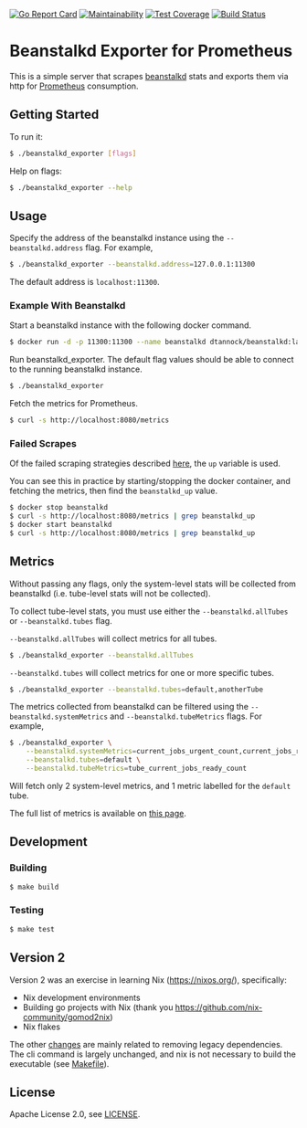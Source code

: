 [![Go Report Card](https://goreportcard.com/badge/github.com/davidtannock/beanstalkd_exporter)][goreportcard]
[![Maintainability](https://api.codeclimate.com/v1/badges/5653f08f506a6f02d786/maintainability)][codeclimate]
[![Test Coverage](https://api.codeclimate.com/v1/badges/5653f08f506a6f02d786/test_coverage)][codecoverage]
[![Build Status](https://travis-ci.org/davidtannock/beanstalkd_exporter.png?branch=main)][travisci]

[goreportcard]: https://goreportcard.com/report/github.com/davidtannock/beanstalkd_exporter
[codeclimate]: https://codeclimate.com/github/davidtannock/beanstalkd_exporter/maintainability
[codecoverage]: https://codeclimate.com/github/davidtannock/beanstalkd_exporter/test_coverage
[travisci]: https://travis-ci.org/davidtannock/beanstalkd_exporter

# Beanstalkd Exporter for Prometheus

This is a simple server that scrapes [beanstalkd][beanstalkd] stats and exports them via http
for [Prometheus][prometheus] consumption.

[beanstalkd]: http://kr.github.io/beanstalkd/
[prometheus]: https://prometheus.io/

## Getting Started

To run it:

```bash
$ ./beanstalkd_exporter [flags]
```

Help on flags:

```bash
$ ./beanstalkd_exporter --help
```

## Usage

Specify the address of the beanstalkd instance using the `--beanstalkd.address` flag. For example,

```bash
$ ./beanstalkd_exporter --beanstalkd.address=127.0.0.1:11300
```

The default address is `localhost:11300`.

### Example With Beanstalkd

Start a beanstalkd instance with the following docker command.

```bash
$ docker run -d -p 11300:11300 --name beanstalkd dtannock/beanstalkd:latest
```

Run beanstalkd_exporter. The default flag values should be able to connect to the running beanstalkd instance.

```bash
$ ./beanstalkd_exporter
```

Fetch the metrics for Prometheus.

```bash
$ curl -s http://localhost:8080/metrics
```

### Failed Scrapes

Of the failed scraping strategies described [here][failedscrapes], the `up` variable is used.

You can see this in practice by starting/stopping the docker container, and fetching the metrics,
then find the `beanstalkd_up` value.

```bash
$ docker stop beanstalkd
$ curl -s http://localhost:8080/metrics | grep beanstalkd_up
$ docker start beanstalkd
$ curl -s http://localhost:8080/metrics | grep beanstalkd_up
```

[failedscrapes]: https://prometheus.io/docs/instrumenting/writing_exporters/#failed-scrapes

## Metrics

Without passing any flags, only the system-level stats will be collected from beanstalkd
(i.e. tube-level stats will not be collected).

To collect tube-level stats, you must use either the `--beanstalkd.allTubes` or `--beanstalkd.tubes` flag.

`--beanstalkd.allTubes` will collect metrics for all tubes.

```bash
$ ./beanstalkd_exporter --beanstalkd.allTubes
```

`--beanstalkd.tubes` will collect metrics for one or more specific tubes.

```bash
$ ./beanstalkd_exporter --beanstalkd.tubes=default,anotherTube
```

The metrics collected from beanstalkd can be filtered using the `--beanstalkd.systemMetrics` and
`--beanstalkd.tubeMetrics` flags. For example,

```bash
$ ./beanstalkd_exporter \
    --beanstalkd.systemMetrics=current_jobs_urgent_count,current_jobs_ready_count \
    --beanstalkd.tubes=default \
    --beanstalkd.tubeMetrics=tube_current_jobs_ready_count
```

Will fetch only 2 system-level metrics, and 1 metric labelled for the `default` tube.

The full list of metrics is available on [this page][metrics].

[metrics]: https://github.com/davidtannock/beanstalkd_exporter/blob/main/internal/exporter/metrics.go

## Development

### Building

```bash
$ make build
```

### Testing

```bash
$ make test
```

## Version 2

Version 2 was an exercise in learning Nix (https://nixos.org/), specifically:
* Nix development environments
* Building go projects with Nix (thank you https://github.com/nix-community/gomod2nix)
* Nix flakes

The other [changes](https://github.com/davidtannock/beanstalkd_exporter/blob/main/CHANGELOG.mod) are mainly related to removing legacy dependencies. The cli command is largely unchanged, and nix is not necessary to build the executable (see [Makefile](https://github.com/davidtannock/beanstalkd_exporter/blob/main/Makefile)).

## License

Apache License 2.0, see [LICENSE](https://github.com/davidtannock/beanstalkd_exporter/blob/main/LICENSE).